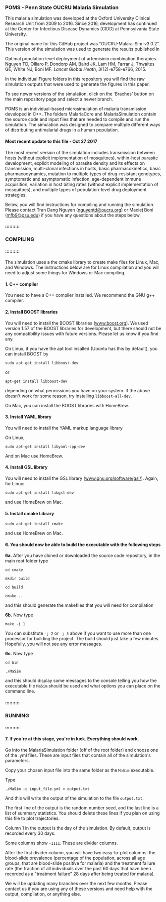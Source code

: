 ### POMS - Penn State OUCRU Malaria Simulation

This malaria simulation was developed at the Oxford University Clinical Research Unit from 2009 to 2016.  Since 2016, development has continued at the Center for Infectious Disease Dynamics (CIDD) at Pennsylvania State University.

The original name for this GitHub project was "OUCRU-Malara-Sim-v3.0.2".  This version of the simulation was used to generate the results published in 

   Optimal population‐level deployment of artemisinin combination therapies.
   Nguyen TD, Olliaro P, Dondorp AM, Baird JK, Lam HM, Farrar J, Thwaites GE, White NJ, Boni MF.
   _Lancet Global Heath_, 3(12)-e758-e766, 2015.
   
In the individual Figure folders in this repository you will find the raw simulation outputs that were used to generate the figures in this paper.

To see newer versions of the simulation, click on the 'Braches' button on the main repository page and select a newer branch.

POMS is an individual-based microsimulation of malaria transmission developed in C++.  The folders MalariaCore and MalariaSimulation contain the source code and input files that are needed to compile and run the simulation.  The simulation was designed to compare multiple different ways of distributing antimalarial drugs in a human population.

#### Most recent update to this file - Oct 27 2017

The most recent version of the simulation includes transmission between hosts (without explicit implementation of mosquitoes), within-host parasite development, explicit modeling of parasite density and its effects on transmission, multi-clonal infections in hosts, basic pharmacokinetics, basic pharmacodynamics, mutation to multiple types of drug-resistant genotypes, symptomatic and asymptomatic infection, age-dependent immune acquisition, variation in host biting rates (without explicit implementation of mosquitoes), and multiple types of population-level drug deployment strategies. 

Below, you will find instructions for compiling and running the simulation.  Please contact Tran Dang Nguyen (nguyentd@oucru.org) or Maciej Boni (mfb9@psu.edu) if you have any questions about the steps below.



#### ::::::::::

### COMPILING

#### ::::::::::



The simulation uses a the cmake library to create make files for Linux, Mac, and Windows.  The instructions below are for Linux compilation and you will need to adjust some things for Windows or Mac compiling.

#### 1. C++ compiler

You need to have a C++ compiler installed.  We recommend the GNU g++ compiler.

#### 2. Install BOOST libraries

You will need to install the BOOST libraries (www.boost.org).  We used version 1.57 of the BOOST libraries for development, but there should not be any compatibility issues with future versions.  Please let us know if you find any.

On Linux, if you have the apt tool insalled (Ubuntu has this by default), you can install BOOST by 
 
`sudo apt-get install libboost-dev`
  
or
  
`apt-get install libboost-dev`
  
depending on what permissions you have on your system.  If the above doesn't work for some reason, try installing `libboost-all-dev`.

On Mac, you can install the BOOST libraries with HomeBrew.

#### 3. Install YAML library 

You will need to install the YAML markup language library

On Linux,

`sudo apt-get install libyaml-cpp-dev`
  
And on Mac use HomeBrew.

#### 4. Install GSL library 

You will need to install the GSL library (www.gnu.org/software/gsl/).  Again, for Linux:

`sudo apt-get install libgsl-dev`

and use HomeBrew on Mac.

#### 5.  Install cmake Library

`sudo apt-get install cmake`

and use HomeBrew on Mac.

#### 6.  You should now be able to build the executable with the following steps

**6a.** After you have cloned or downloaded the source code repository, in the main root folder type

  `cd cmake`
  
  `mkdir build`
  
  `cd build`
  
  `cmake ..`
  
and this should generate the makefiles that you will need for compilation

**6b.** Now type

`make -j 1`

You can substitute `-j 2` or `-j 3` above if you want to use more than one processor for building the project.  The build should just take a few minutes.  Hopefully, you will not see any error messages.

**6c.** Now type

  `cd bin`
  
  `./MaSim`
  
and this should display some messages to the console telling you how the executable file `MaSim` should be used and what options you can place on the command line.



#### ::::::::::

### RUNNING

#### ::::::::::


#### 7. If you're at this stage, you're in luck.  Everything should work.

Go into the MalariaSimulation folder (off of the root folder) and choose one of the .yml files.  These are input files that contain all of the simulation's parameters.
  
Copy your chosen input file into the same folder as the `MaSim` executable.
  
Type

`./MaSim -c input_file.yml > output.txt`

And this will write the output of the simulation to the file `output.txt`.

The first line of the output is the random number seed, and the last line is a list of summary statistics.  You should delete these lines if you plan on using this file to plot trajectories.

Column 1 in the output is the day of the simulation.  By default, output is recorded every 30 days.

Some columns show `-1111`.  These are divider columns.

After the first divider column, you will have two easy-to-plot columns: the blood-slide prevalence (percentage of the population, across all age groups, that are blood-slide positive for malaria) and the treatment failure rate (the fraction of all individuals over the past 60 days that have been recorded as a "treatment failure" 28 days after being treated for malaria).

We will be updating many branches over the next few months.  Please contact us if you are using any of these versions and need help with the output, compilation, or anything else.


